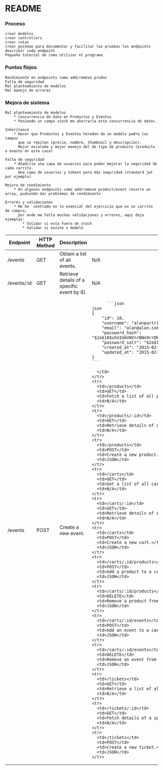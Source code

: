 
# README

### Proceso
```
crear modelos  
crear controllers
crear rutas
crear postman para documentar y facilitar las pruebas los endpoints
describir cada endpoint
Pequeño tutorial de como utilizar el programa
```

### Puntos flojos

```
Rendimiento en endpoints como add/remove produc
Falta de seguridad
Mal planteamiento de modelos
Mal manejo de errores
```

### Mejora de sistema

```
Mal planteamiento de modelos
    * Concurrencia de dato en Productos y Eventos
    * Poniendo un campo stock me ahorraría esta concurrencia de datos.

Inheritance
    * Hacer que Productos y Eventos hereden de un modelo padre los campos
      que se repiten (precio, nombre, thumbnail y descripción).
      Mejor escalado y mejor manejo del de tipo de producto (producto o evento en este caso)

Falta de seguridad
    * Añadiría una capa de usuarios para poder mejorar la seguridad de cada carrito.
      Una capa de usuarios y tokens para más seguridad (standard jwt por ejemplo)  

Mejora de rendimiento
    * En algunos endpoints como add/remove product/event recorro un array, pudiendo dar problemas de rendimiento

Errores y validaciones 
    * Me he  centrado en lo esencial del ejercicio que es un carrito de compra,
      por ende me falta muchas validaciones y errores, aqui dejo ejemplos:
		* Validar si esta fuera de stock
		* Validar si existe x modelo
```	

<!-- API Endpoints Table -->
<table>
  <thead>
    <tr>
      <th>Endpoint</th>
      <th>HTTP Method</th>
      <th>Description</th>
      <th>Body</th>
    </tr>
  </thead>
  <tbody>
    <tr>
      <td>/events</td>
      <td>GET</td>
      <td>Obtain a list of all events.</td>
      <td>N/A</td>
    </tr>
    <tr>
      <td>/events/:id</td>
      <td>GET</td>
      <td>Retrieve details of a specific event by ID.</td>
      <td>N/A</td>
    </tr>
    <tr>
      <td>/events</td>
      <td>POST</td>
      <td>Create a new event.</td>
      <td>
	      
	      ```json
	json
	{
	    "id": 10,
	    "username": "alanpartridge",
	    "email": "alan@alan.com",
	    "password_hash": "$2a$10$uhUIUmVWVnrBWx9rrDWhS.CPCWCZsyqqa8./whhfzBZydX7yvahHS",
	    "password_salt": "$2a$10$uhUIUmVWVnrBWx9rrDWhS.",
	    "created_at": "2015-02-14T20:45:26.433Z",
	    "updated_at": "2015-02-14T20:45:26.540Z"
	}
	```
 
      </td>
    </tr>
    <tr>
      <td>/products</td>
      <td>GET</td>
      <td>Fetch a list of all products.</td>
      <td>N/A</td>
    </tr>
    <tr>
      <td>/products/:id</td>
      <td>GET</td>
      <td>Retrieve details of a specific product by ID.</td>
      <td>N/A</td>
    </tr>
    <tr>
      <td>/products</td>
      <td>POST</td>
      <td>Create a new product.</td>
      <td>JSON</td>
    </tr>
    <tr>
      <td>/carts</td>
      <td>GET</td>
      <td>Get a list of all carts.</td>
      <td>N/A</td>
    </tr>
    <tr>
      <td>/carts/:id</td>
      <td>GET</td>
      <td>Retrieve details of a specific cart by ID.</td>
      <td>N/A</td>
    </tr>
    <tr>
      <td>/carts</td>
      <td>POST</td>
      <td>Create a new cart.</td>
      <td>JSON</td>
    </tr>
    <tr>
      <td>/carts/:id/products</td>
      <td>POST</td>
      <td>Add a product to a cart by ID.</td>
      <td>JSON</td>
    </tr>
    <tr>
      <td>/carts/:id/products</td>
      <td>DELETE</td>
      <td>Remove a product from a cart by ID.</td>
      <td>JSON</td>
    </tr>
    <tr>
      <td>/carts/:id/events</td>
      <td>POST</td>
      <td>Add an event to a cart by ID.</td>
      <td>JSON</td>
    </tr>
    <tr>
      <td>/carts/:id/events</td>
      <td>DELETE</td>
      <td>Remove an event from a cart by ID.</td>
      <td>JSON</td>
    </tr>
    <tr>
      <td>/tickets</td>
      <td>GET</td>
      <td>Retrieve a list of all tickets.</td>
      <td>N/A</td>
    </tr>
    <tr>
      <td>/tickets/:id</td>
      <td>GET</td>
      <td>Fetch details of a specific ticket by ID.</td>
      <td>N/A</td>
    </tr>
    <tr>
      <td>/tickets</td>
      <td>POST</td>
      <td>Create a new ticket.</td>
      <td>JSON</td>
    </tr>
  </tbody>
</table>
<!-- End of API Endpoints Table -->


